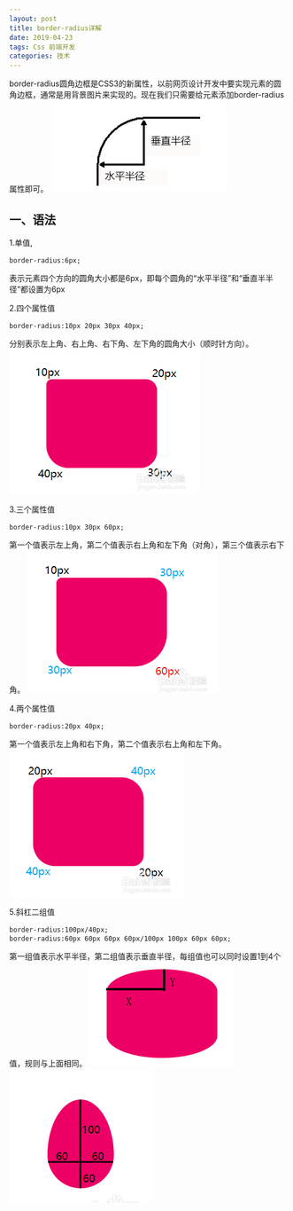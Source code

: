 ```yaml
---
layout: post
title: border-radius详解
date: 2019-04-23
tags: Css 前端开发
categories: 技术
---
```


border-radius圆角边框是CSS3的新属性，以前网页设计开发中要实现元素的圆角边框，通常是用背景图片来实现的。现在我们只需要给元素添加border-radius属性即可。
![border-radius原理](/assets/img/posts/radius/1.png)

## 一、语法
1.单值,
```
border-radius:6px;
```
表示元素四个方向的圆角大小都是6px，即每个圆角的“水平半径”和“垂直半半径”都设置为6px


2.四个属性值
```
border-radius:10px 20px 30px 40px;
```
分别表示左上角、右上角、右下角、左下角的圆角大小（顺时针方向）。
![四个属性值](/assets/img/posts/radius/2.png)


3.三个属性值
```
border-radius:10px 30px 60px;
```
第一个值表示左上角，第二个值表示右上角和左下角（对角），第三个值表示右下角。
![三个属性值](/assets/img/posts/radius/3.png)


4.两个属性值
```
border-radius:20px 40px;
```
第一个值表示左上角和右下角，第二个值表示右上角和左下角。
![两个属性值](/assets/img/posts/radius/4.png)


5.斜杠二组值
```
border-radius:100px/40px;
border-radius:60px 60px 60px 60px/100px 100px 60px 60px;
```
第一组值表示水平半径，第二组值表示垂直半径，每组值也可以同时设置1到4个值，规则与上面相同。
![斜杠二组值100/40](/assets/img/posts/radius/5.png)
![斜杠二组值](/assets/img/posts/radius/6.png)












